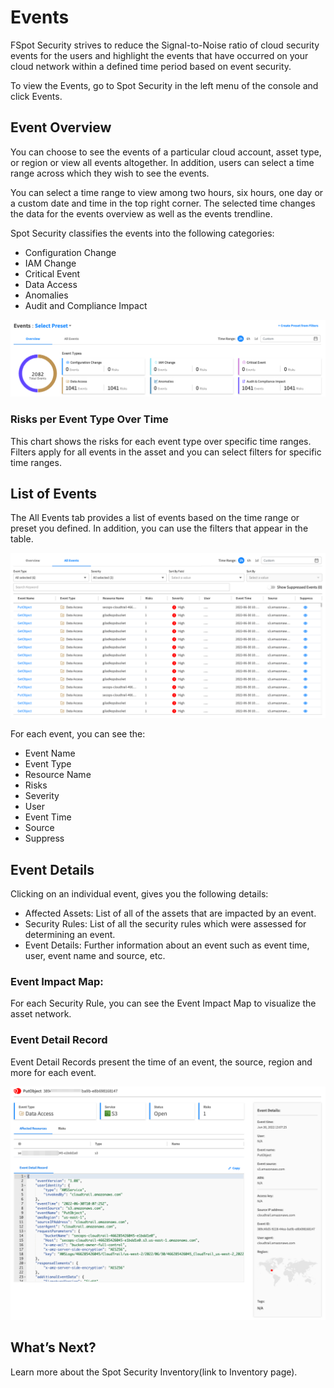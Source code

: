 # Events

FSpot Security strives to reduce the Signal-to-Noise ratio of cloud security events for the users and highlight the events that have occurred on your cloud network within a defined time period based on event security.

To view the Events, go to Spot Security in the left menu of the console and click Events.

## Event Overview
You can choose to see the events of a particular cloud account, asset type, or region or view all events altogether. In addition, users can select a time range across which they wish to see the events.

You can select a time range to view among two hours, six hours, one day or a custom date and time in the top right corner. The selected time changes the data for the events overview as well as the events trendline.

Spot Security classifies the events into the following categories:

* Configuration Change
* IAM Change
* Critical Event
* Data Access
* Anomalies
* Audit and Compliance Impact

<img src="/spot-security/_media/events-a.png" />

### Risks per Event Type Over Time
This chart shows the risks for each event type over specific time ranges. Filters apply for all events in the asset and you can select filters for specific time ranges.

## List of Events

The All Events tab provides a list of events based on the time range or preset you defined. In addition, you can use the filters that appear in the table.

<img src="/spot-security/_media/events-b.png" />

For each event, you can see the:
* Event Name
* Event Type
* Resource Name
* Risks
* Severity
* User
* Event Time
* Source
* Suppress

## Event Details
Clicking on an individual event, gives you the following details:
* Affected Assets: List of all of the assets that are impacted by an event.
* Security Rules: List of all the security rules which were assessed for determining an event.
* Event Details: Further information about an event such as event time, user, event name and source, etc.

### Event Impact Map:
For each Security Rule, you can see the Event Impact Map to visualize the asset network.



### Event Detail Record

Event Detail Records present the time of an event, the source, region and more for each event.

<img src="/spot-security/_media/events-c.png" />

## What’s Next?
Learn more about the Spot Security Inventory(link to Inventory page).
